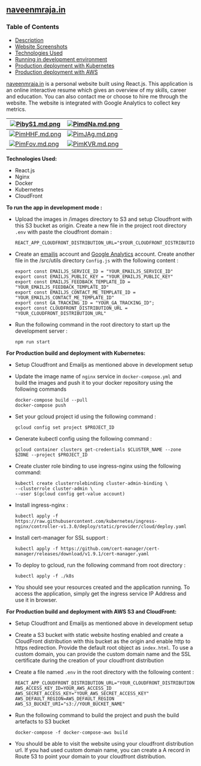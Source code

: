 
## [naveenmraja.in](https://naveenmraja.in)

### Table of Contents
- [Description](#description)
- [Website Screenshots](#screenshots)
- [Technologies Used](#technologies)
- [Running in development environment](#development)
- [Production deployment with Kubernetes](#production_kubernetes)
- [Production deployment with AWS](#production_aws)

<a name="description"/>

[naveenmraja.in](https://naveenmraja.in) is a personal website built using React.js. This application is an online interactive resume which gives an overview of my skills, career and education. You can also contact me or choose to hire me through the website. The website is integrated with Google Analytics to collect key metrics.

<a name="screenshots"/>

| [![PibyS1.md.png](https://iili.io/PibyS1.md.png)](https://freeimage.host/i/PibyS1) |[![PimdNa.md.png](https://iili.io/PimdNa.md.png)](https://freeimage.host/i/PimdNa) |  
|--|--|  
| [![PimHHF.md.png](https://iili.io/PimHHF.md.png)](https://freeimage.host/i/PimHHF) | [![PimJAg.md.png](https://iili.io/PimJAg.md.png)](https://freeimage.host/i/PimJAg) |  
| [![PimFov.md.png](https://iili.io/PimFov.md.png)](https://freeimage.host/i/PimFov)| [![PimKVR.md.png](https://iili.io/PimKVR.md.png)](https://freeimage.host/i/PimKVR) |

<a name="technologies"/>

**Technologies Used:**

- React.js
- Nginx
- Docker
- Kubernetes
- CloudFront

<a name="development"/>

**To run the app in development mode :**

- Upload the images in /images directory to S3 and setup Cloudfront with this S3 bucket as origin. Create a new file in the project root directory `.env` with paste the cloudfront domain :

      REACT_APP_CLOUDFRONT_DISTRIBUTION_URL="$YOUR_CLOUDFRONT_DISTRIBUTION_URL"

- Create an [emailjs](https://www.emailjs.com) account and [Google Analytics](https://analytics.google.com/) account. Create another file  in the /src/utils directory  `Config.js` with the following content :


      export const EMAILJS_SERVICE_ID = "YOUR_EMAILJS_SERVICE_ID"  
      export const EMAILJS_PUBLIC_KEY = "YOUR_EMAILJS_PUBLIC_KEY"  
      export const EMAILJS_FEEDBACK_TEMPLATE_ID = "YOUR_EMAILJS_FEEDBACK_TEMPLATE_ID"  
      export const EMAILJS_CONTACT_ME_TEMPLATE_ID = "YOUR_EMAILJS_CONTACT_ME_TEMPLATE_ID"  
      export const GA_TRACKING_ID = "YOUR_GA_TRACKING_ID";  
      export const CLOUDFRONT_DISTRIBUTION_URL = "YOUR_CLOUDFRONT_DISTRIBUTION_URL"

- Run the following command in the root directory to start up the development server :

      npm run start 

<a name="production_kubernetes"/>

**For Production build and deployment with Kubernetes:**

- Setup Cloudfront and Emailjs as mentioned above in development setup

- Update the image name of  `nginx` service in `docker-compose.yml` and build the images and push it to your docker repository using the following commands

      docker-compose build --pull  
      docker-compose push  

- Set your gcloud project id using the following command :

      gcloud config set project $PROJECT_ID  

- Generate kubectl config using the following command :

      gcloud container clusters get-credentials $CLUSTER_NAME --zone $ZONE --project $PROJECT_ID  

- Create cluster role binding to use ingress-nginx using the following command:

      kubectl create clusterrolebinding cluster-admin-binding \  
      --clusterrole cluster-admin \ 
      --user $(gcloud config get-value account)  

- Install ingress-nginx :

      kubectl apply -f https://raw.githubusercontent.com/kubernetes/ingress-nginx/controller-v1.3.0/deploy/static/provider/cloud/deploy.yaml  

- Install cert-manager for SSL support :

      kubectl apply -f https://github.com/cert-manager/cert-manager/releases/download/v1.9.1/cert-manager.yaml   

- To deploy to gcloud, run the following command from root directory :

      kubectl apply -f ./k8s  

- You should see your resources created and the application running. To access the application, simply get the ingress service IP Address and use it in browser.

<a name="production_aws"/>

**For Production build and deployment with AWS S3 and CloudFront:**

- Setup Cloudfront and Emailjs as mentioned above in development setup

- Create a S3 bucket with static website hosting enabled and create a CloudFront distribution with this bucket as the origin and enable http to https redirection. Provide the default root object as `index.html`. To use a custom domain, you can provide the custom domain name and the SSL certificate during the creation of your cloudfront distribution

- Create a file named `.env` in the root directory with the following content :

      REACT_APP_CLOUDFRONT_DISTRIBUTION_URL="YOUR_CLOUDFRONT_DISTRIBUTION_URL"
      AWS_ACCESS_KEY_ID=YOUR_AWS_ACCESS_ID
      AWS_SECRET_ACCESS_KEY="YOUR_AWS_SECRET_ACCESS_KEY"
      AWS_DEFAULT_REGION=AWS_DEFAULT_REGION
      AWS_S3_BUCKET_URI="s3://YOUR_BUCKET_NAME"

- Run the following command to build the project and push the build artefacts to S3 bucket

      docker-compose -f docker-compose-aws build

- You should be able to visit the website using your cloudfront distribution url. If you had used custom domain name, you can create a A record in Route 53 to point your domain to your cloudfront distribution. 